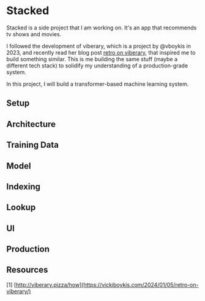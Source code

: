 # Stacked

Stacked is a side project that I am working on. It's an app that recommends tv shows and movies.

I followed the development of viberary, which is a project by @vboykis in 2023, and recently read her blog post [retro on viberary](https://vickiboykis.com/2024/01/05/retro-on-viberary/), that inspired me to build something similar. This is me building the same stuff (maybe a different tech stack) to solidify my understanding of a production-grade system.

In this project, I will build a transformer-based machine learning system.

## Setup


## Architecture


## Training Data


## Model


## Indexing


## Lookup


## UI


## Production


## Resources

[1] [http://viberary.pizza/how](https://vickiboykis.com/2024/01/05/retro-on-viberary/)
